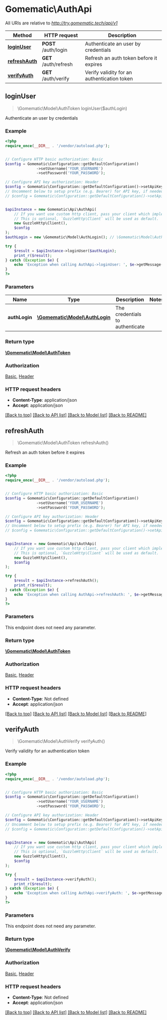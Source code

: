 # Gomematic\AuthApi

All URIs are relative to *http://try.gomematic.tech/api/v1*

Method | HTTP request | Description
------------- | ------------- | -------------
[**loginUser**](AuthApi.md#loginUser) | **POST** /auth/login | Authenticate an user by credentials
[**refreshAuth**](AuthApi.md#refreshAuth) | **GET** /auth/refresh | Refresh an auth token before it expires
[**verifyAuth**](AuthApi.md#verifyAuth) | **GET** /auth/verify | Verify validity for an authentication token



## loginUser

> \Gomematic\Model\AuthToken loginUser($authLogin)

Authenticate an user by credentials

### Example

```php
<?php
require_once(__DIR__ . '/vendor/autoload.php');


// Configure HTTP basic authorization: Basic
$config = Gomematic\Configuration::getDefaultConfiguration()
              ->setUsername('YOUR_USERNAME')
              ->setPassword('YOUR_PASSWORD');

// Configure API key authorization: Header
$config = Gomematic\Configuration::getDefaultConfiguration()->setApiKey('X-API-Key', 'YOUR_API_KEY');
// Uncomment below to setup prefix (e.g. Bearer) for API key, if needed
// $config = Gomematic\Configuration::getDefaultConfiguration()->setApiKeyPrefix('X-API-Key', 'Bearer');


$apiInstance = new Gomematic\Api\AuthApi(
    // If you want use custom http client, pass your client which implements `GuzzleHttp\ClientInterface`.
    // This is optional, `GuzzleHttp\Client` will be used as default.
    new GuzzleHttp\Client(),
    $config
);
$authLogin = new \Gomematic\Model\AuthLogin(); // \Gomematic\Model\AuthLogin | The credentials to authenticate

try {
    $result = $apiInstance->loginUser($authLogin);
    print_r($result);
} catch (Exception $e) {
    echo 'Exception when calling AuthApi->loginUser: ', $e->getMessage(), PHP_EOL;
}
?>
```

### Parameters


Name | Type | Description  | Notes
------------- | ------------- | ------------- | -------------
 **authLogin** | [**\Gomematic\Model\AuthLogin**](../Model/AuthLogin.md)| The credentials to authenticate |

### Return type

[**\Gomematic\Model\AuthToken**](../Model/AuthToken.md)

### Authorization

[Basic](../../README.md#Basic), [Header](../../README.md#Header)

### HTTP request headers

- **Content-Type**: application/json
- **Accept**: application/json

[[Back to top]](#) [[Back to API list]](../../README.md#documentation-for-api-endpoints)
[[Back to Model list]](../../README.md#documentation-for-models)
[[Back to README]](../../README.md)


## refreshAuth

> \Gomematic\Model\AuthToken refreshAuth()

Refresh an auth token before it expires

### Example

```php
<?php
require_once(__DIR__ . '/vendor/autoload.php');


// Configure HTTP basic authorization: Basic
$config = Gomematic\Configuration::getDefaultConfiguration()
              ->setUsername('YOUR_USERNAME')
              ->setPassword('YOUR_PASSWORD');

// Configure API key authorization: Header
$config = Gomematic\Configuration::getDefaultConfiguration()->setApiKey('X-API-Key', 'YOUR_API_KEY');
// Uncomment below to setup prefix (e.g. Bearer) for API key, if needed
// $config = Gomematic\Configuration::getDefaultConfiguration()->setApiKeyPrefix('X-API-Key', 'Bearer');


$apiInstance = new Gomematic\Api\AuthApi(
    // If you want use custom http client, pass your client which implements `GuzzleHttp\ClientInterface`.
    // This is optional, `GuzzleHttp\Client` will be used as default.
    new GuzzleHttp\Client(),
    $config
);

try {
    $result = $apiInstance->refreshAuth();
    print_r($result);
} catch (Exception $e) {
    echo 'Exception when calling AuthApi->refreshAuth: ', $e->getMessage(), PHP_EOL;
}
?>
```

### Parameters

This endpoint does not need any parameter.

### Return type

[**\Gomematic\Model\AuthToken**](../Model/AuthToken.md)

### Authorization

[Basic](../../README.md#Basic), [Header](../../README.md#Header)

### HTTP request headers

- **Content-Type**: Not defined
- **Accept**: application/json

[[Back to top]](#) [[Back to API list]](../../README.md#documentation-for-api-endpoints)
[[Back to Model list]](../../README.md#documentation-for-models)
[[Back to README]](../../README.md)


## verifyAuth

> \Gomematic\Model\AuthVerify verifyAuth()

Verify validity for an authentication token

### Example

```php
<?php
require_once(__DIR__ . '/vendor/autoload.php');


// Configure HTTP basic authorization: Basic
$config = Gomematic\Configuration::getDefaultConfiguration()
              ->setUsername('YOUR_USERNAME')
              ->setPassword('YOUR_PASSWORD');

// Configure API key authorization: Header
$config = Gomematic\Configuration::getDefaultConfiguration()->setApiKey('X-API-Key', 'YOUR_API_KEY');
// Uncomment below to setup prefix (e.g. Bearer) for API key, if needed
// $config = Gomematic\Configuration::getDefaultConfiguration()->setApiKeyPrefix('X-API-Key', 'Bearer');


$apiInstance = new Gomematic\Api\AuthApi(
    // If you want use custom http client, pass your client which implements `GuzzleHttp\ClientInterface`.
    // This is optional, `GuzzleHttp\Client` will be used as default.
    new GuzzleHttp\Client(),
    $config
);

try {
    $result = $apiInstance->verifyAuth();
    print_r($result);
} catch (Exception $e) {
    echo 'Exception when calling AuthApi->verifyAuth: ', $e->getMessage(), PHP_EOL;
}
?>
```

### Parameters

This endpoint does not need any parameter.

### Return type

[**\Gomematic\Model\AuthVerify**](../Model/AuthVerify.md)

### Authorization

[Basic](../../README.md#Basic), [Header](../../README.md#Header)

### HTTP request headers

- **Content-Type**: Not defined
- **Accept**: application/json

[[Back to top]](#) [[Back to API list]](../../README.md#documentation-for-api-endpoints)
[[Back to Model list]](../../README.md#documentation-for-models)
[[Back to README]](../../README.md)

